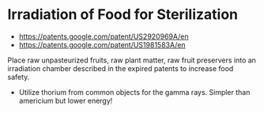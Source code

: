 # Irradiation of Food for Sterilization
- https://patents.google.com/patent/US2920969A/en
- https://patents.google.com/patent/US1981583A/en

Place raw unpasteurized fruits, raw plant matter, raw fruit preservers into an irradiation chamber described in the expired patents to increase food safety.

- Utilize thorium from common objects for the gamma rays. Simpler than americium but lower energy!
